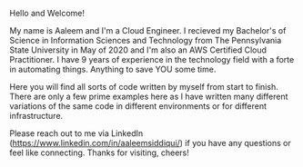 Hello and Welcome! 

My name is Aaleem and I'm a Cloud Engineer. I recieved my Bachelor's of Science in Information Sciences and Technology from The Pennsylvania State University in May of 2020 and I'm also an AWS Certified Cloud Practitioner. I have 9 years of experience in the technology field with a forte in automating things. Anything to save YOU some time.

Here you will find all sorts of code written by myself from start to finish. There are only a few prime examples here as I have written many different variations of the same code in different environments or for different infrastructure. 

Please reach out to me via LinkedIn (https://www.linkedin.com/in/aaleemsiddiqui/) if you have any questions or feel like connecting. 
Thanks for visiting, cheers!
